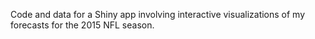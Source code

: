 Code and data for a Shiny app involving interactive visualizations of my forecasts for the 2015 NFL season.
